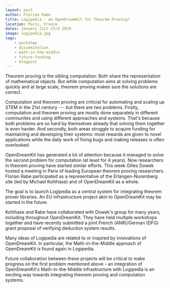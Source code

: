```yaml
---
layout: post
author: Florian Rabe
title: Logipedia - an OpenDreamKit for Theorem Proving?
location: Paris, France
dates: January 21st-23rd 2019
image: logipedia.jpg
tags:
    - workshop
    - dissemination
    - math-in-the-middle
    - future-funding
    - blogpost
---
```


Theorem proving is the sibling computation:
Both share the representation of mathematical objects.
But while computation aims at solving problems quickly and at large scale, theorem proving makes sure the solutions are correct.

Computation and theorem proving are criticial for automating and scaling up STEM in the 21st century --- but there are two problems.
Firstly, computation and theorem proving are mostly done separately in different communites and using different approaches and systems.
That's because both problems are so hard by themselves already that solving them together is even harder.
And secondly, both areas struggle to acquire funding for maintaining and developing their systems: most rewards are given to novel applications while the daily work of fixing bugs and making releases is often overlooked.

OpenDreamKit has generated a lot of attention because it managed to solve the second problem for computation (at least for 4 years).
Now researchers in theorem proving have started similar efforts.
This week Gilles Dowek hosted a meeting in Paris of leading European theorem proving researchers.
Florian Rabe participated as a representative of the Erlangen-Nuremberg site (led by Michael Kohlhase) and of OpenDreamKit as a whole.

The goal is to launch Logipedia as a central system for integrating theorem prover libraries.
An EU infrastructure project akin to OpenDreamKit may be started in the future.

Kohlhase and Rabe have collaborated with Dowek's group for many years, including throughout OpenDreamKit.
They have held multiple workshops together and have recently submitted a joint French (ANR)/German (DFG) grant proposal of verifying deduciton system results.

Many ideas of Logipedia are related to or inspired by innovations of OpenDreamKit.
In particular, the Math-in-the-Middle approach of OpenDreamKit is found again in Logipedia.

Future collaboration between these projects will be critical to make progress on the first problem mentioned above - an integration of OpenDreamKit's Math-in-the-Middle infrastructure with Logipedia is an exciting way towards integrating theorem proving and computation systems.